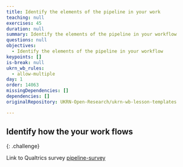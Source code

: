 ```yaml
---
title: Identify the elements of the pipeline in your work
teaching: null
exercises: 45
duration: null
summary: Identify the elements of the pipeline in your workflow
questions: null
objectives:
  - Identify the elements of the pipeline in your workflow
keypoints: []
is-break: null
ukrn_wb_rules:
  - allow-multiple
day: 1
order: 14063
missingDependencies: []
dependencies: []
originalRepository: UKRN-Open-Research/ukrn-wb-lesson-templates

---
```

## Identify how the your work flows
{: .challenge}

Link to Qualtrics survey
[pipeline-survey](qualtrics-URL)
